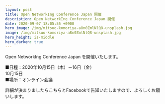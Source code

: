 ```yaml
---
layout: post
title: Open NetworkIng Conference Japan 開催
description: Open NetworkIng Conference Japan 開催
date: 2020-09-07 18:05:55 +0900
hero_image: /img/mitsuo-komoriya-a8n0ZmlNlQ8-unsplash.jpg
image: /img/mitsuo-komoriya-a8n0ZmlNlQ8-unsplash.jpg
hero_height: is-middle
hero_darken: true
---
```

Open NetworkIng Conference Japan を開催いたします。

■日程：2020年10月15日（木）－16日（金）<br />
10月15日<br />
■場所：オンライン会議

詳細が決まりましたらこちらとFacebookで告知いたしますので、よろしくお願いします。

